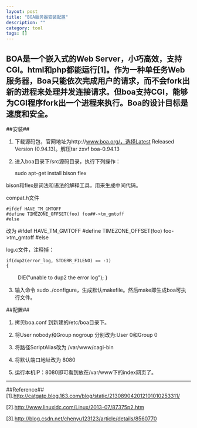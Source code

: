 ```yaml
---
layout: post
title: "BOA服务器安装配置"
description: ""
category: tool
tags: []
---
```


BOA是一个嵌入式的Web Server，小巧高效，支持CGI。html和php都能运行[1]。作为一种单任务Web服务器，Boa只能依次完成用户的请求，而不会fork出新的进程来处理并发连接请求。但boa支持CGI，能够为CGI程序fork出一个进程来执行。Boa的设计目标是速度和安全。
-------------------------------------------------------------

##安装##
1. 下载源码包，官网地址为http://www.boa.org/，选择Latest Released Version (0.94.13)。解压tar zxvf boa-0.94.13

2. 进入boa目录下/src源码目录，执行下列操作：

     sudo apt-get install bison flex

bison和flex是词法和语法的解释工具，用来生成中间代码。

compat.h文件
 
    #ifdef HAVE_TM_GMTOFF
    #define TIMEZONE_OFFSET(foo) foo##->tm_gmtoff
    #else
改为
    #ifdef HAVE_TM_GMTOFF
    #define TIMEZONE_OFFSET(foo) foo->tm_gmtoff
    #else

log.c文件，注释掉：

    if(dup2(error_log, STDERR_FILENO) == -1) 
    {
　　    DIE("unable to dup2 the error log");
    }

3. 输入命令 sudo ./configure，生成默认makefile。然后make即生成boa可执行文件。

##配置##

1. 拷贝boa.conf 到新建的/etc/boa目录下。

2. 将User nobody和Group nogroup 分别改为:User 0和Group 0

3. 将路径ScriptAlias改为 /var/www/cagi-bin

4. 将默认端口地址改为 8080

5. 运行本机IP：8080即可看到放在/var/www下的index网页了。

--------------------------------------------------------------------

##Reference##
[1].http://catgatp.blog.163.com/blog/static/213089042012101010253311/

[2].http://www.linuxidc.com/Linux/2013-07/87375p2.htm

[3].http://blog.csdn.net/chenyu123123/article/details/8560770

